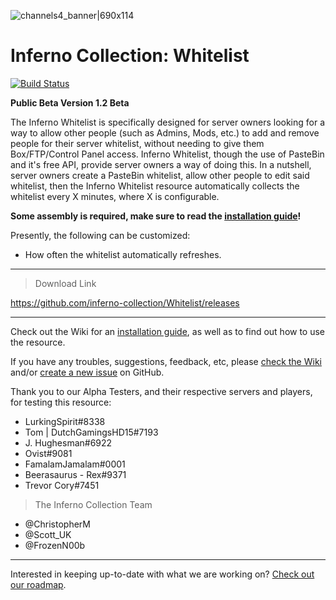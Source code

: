 ![channels4_banner|690x114](https://i.ibb.co/CHMD8y6/channels4-banner.jpg) 
# Inferno Collection: Whitelist
[![Build Status](https://travis-ci.com/inferno-collection/Whitelist.svg?branch=master)](https://travis-ci.com/inferno-collection/Whitelist)

__Public Beta Version 1.2 Beta__

The Inferno Whitelist is specifically designed for server owners looking for a way to allow other people (such as Admins, Mods, etc.) to add and remove people for their server whitelist, without needing to give them Box/FTP/Control Panel access. Inferno Whitelist, though the use of PasteBin and it's free API, provide server owners a way of doing this. In a nutshell, server owners create a PasteBin whitelist, allow other people to edit said whitelist, then the Inferno Whitelist resource automatically collects the whitelist every X minutes, where X is configurable.

**Some assembly is required, make sure to read the [installation guide](https://github.com/inferno-collection/Whitelist/wiki/Installation-Guide)!**

Presently, the following can be customized:
- How often the whitelist automatically refreshes.

***

> Download Link

https://github.com/inferno-collection/Whitelist/releases 

***
Check out the Wiki for an [installation guide](https://github.com/inferno-collection/Whitelist/wiki/Installation-Guide), as well as to find out how to use the resource.

If you have any troubles, suggestions, feedback, etc, please [check the Wiki](https://github.com/inferno-collection/Whitelist/wiki) and/or [create a new issue](https://github.com/inferno-collection/Whitelist/issues/new/choose) on GitHub.

Thank you to our Alpha Testers, and their respective servers and players, for testing this resource:
* LurkingSpirit#8338
* Tom | DutchGamingsHD15#7193
* J. Hughesman#6922
* Ovist#9081
* FamalamJamalam#0001
* Beerasaurus - Rex#9371
* Trevor Cory#7451

> The Inferno Collection Team
* @ChristopherM
* @Scott_UK 
* @FrozenN00b
***
Interested in keeping up-to-date with what we are working on? [Check out our roadmap](https://inferno-collection.com/roadmap).
